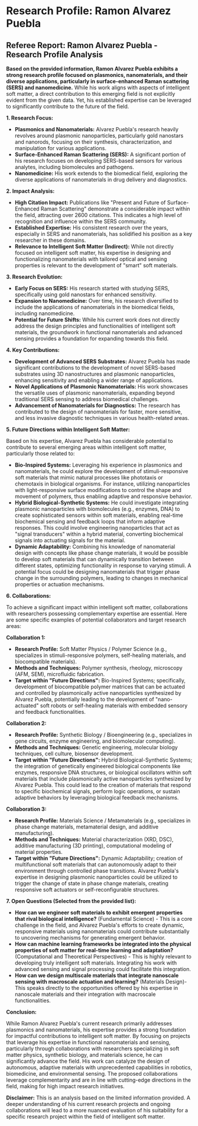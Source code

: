 # Research Profile: Ramon Alvarez Puebla

## Referee Report: Ramon Alvarez Puebla - Research Profile Analysis

**Based on the provided information, Ramon Alvarez Puebla exhibits a strong research profile focused on plasmonics, nanomaterials, and their diverse applications, particularly in surface-enhanced Raman scattering (SERS) and nanomedicine.** While his work aligns with aspects of intelligent soft matter, a direct contribution to this emerging field is not explicitly evident from the given data. Yet, his established expertise can be leveraged to significantly contribute to the future of the field.

**1. Research Focus:**

* **Plasmonics and Nanomaterials:**  Alvarez Puebla's research heavily revolves around plasmonic nanoparticles, particularly gold nanostars and nanorods, focusing on their synthesis, characterization, and manipulation for various applications.
* **Surface-Enhanced Raman Scattering (SERS):** A significant portion of his research focuses on developing SERS-based sensors for various analytes, including biomolecules and pathogens.
* **Nanomedicine:** His work extends to the biomedical field, exploring the diverse applications of nanomaterials in drug delivery and diagnostics.


**2. Impact Analysis:**

* **High Citation Impact:** Publications like "Present and Future of Surface-Enhanced Raman Scattering" demonstrate a considerable impact within the field, attracting over 2600 citations. This indicates a high level of recognition and influence within the SERS community.
* **Established Expertise:** His consistent research over the years, especially in SERS and nanomaterials, has solidified his position as a key researcher in these domains.
* **Relevance to Intelligent Soft Matter (Indirect):** While not directly focused on intelligent soft matter, his expertise in designing and functionalizing nanomaterials with tailored optical and sensing properties is relevant to the development of "smart" soft materials.


**3. Research Evolution:**

* **Early Focus on SERS:** His research started with studying SERS, specifically using gold nanostars for enhanced sensitivity.
* **Expansion to Nanomedicine:** Over time, his research diversified to include the applications of nanomaterials in the biomedical fields, including nanomedicine.
* **Potential for Future Shifts:** While his current work does not directly address the design principles and functionalities of intelligent soft materials, the groundwork in functional nanomaterials and advanced sensing provides a foundation for expanding towards this field.


**4. Key Contributions:**

* **Development of Advanced SERS Substrates:** Alvarez Puebla has made significant contributions to the development of novel SERS-based substrates using 3D nanostructures and plasmonic nanoparticles, enhancing sensitivity and enabling a wider range of applications.
* **Novel Applications of Plasmonic Nanomaterials:** His work showcases the versatile uses of plasmonic nanomaterials, expanding beyond traditional SERS sensing to address biomedical challenges.
* **Advancement of Nanomaterials for Diagnostics:** The research has contributed to the design of nanomaterials for faster, more sensitive, and less invasive diagnostic techniques in various health-related areas.

**5. Future Directions within Intelligent Soft Matter:**

Based on his expertise, Alvarez Puebla has considerable potential to contribute to several emerging areas within intelligent soft matter, particularly those related to:

* **Bio-Inspired Systems:**  Leveraging his experience in plasmonics and nanomaterials, he could explore the development of stimuli-responsive soft materials that mimic natural processes like phototaxis or chemotaxis in biological organisms. For instance, utilizing nanoparticles with light-responsive surface modifications to control the shape and movement of polymers, thus enabling adaptive and responsive behavior.
* **Hybrid Biological-Synthetic Systems:** He could investigate integrating plasmonic nanoparticles with biomolecules (e.g., enzymes, DNA) to create sophisticated sensors within soft materials, enabling real-time biochemical sensing and feedback loops that inform adaptive responses. This could involve engineering nanoparticles that act as "signal transducers" within a hybrid material, converting biochemical signals into actuating signals for the material.
* **Dynamic Adaptability:** Combining his knowledge of nanomaterial design with concepts like phase change materials, it would be possible to develop soft materials that can dynamically transition between different states, optimizing functionality in response to varying stimuli. A potential focus could be designing nanomaterials that trigger phase change in the surrounding polymers, leading to changes in mechanical properties or actuation mechanisms.

**6. Collaborations:**

To achieve a significant impact within intelligent soft matter, collaborations with researchers possessing complementary expertise are essential. Here are some specific examples of potential collaborators and target research areas:


**Collaboration 1:**
* **Research Profile:**  Soft Matter Physics / Polymer Science (e.g., specializes in stimuli-responsive polymers, self-healing materials, and biocompatible materials).
* **Methods and Techniques:**  Polymer synthesis, rheology, microscopy (AFM, SEM), microfluidic fabrication.
* **Target within "Future Directions":** Bio-Inspired Systems; specifically, development of biocompatible polymer matrices that can be actuated and controlled by plasmonically active nanoparticles synthesized by Alvarez Puebla, potentially leading to the development of "nano-actuated" soft robots or self-healing materials with embedded sensory and feedback functionalities.

**Collaboration 2:**
* **Research Profile:** Synthetic Biology / Bioengineering (e.g., specializes in gene circuits, enzyme engineering, and biomolecular computing).
* **Methods and Techniques:**  Genetic engineering, molecular biology techniques, cell culture, biosensor development.
* **Target within "Future Directions":** Hybrid Biological-Synthetic Systems; the integration of genetically engineered biological components like enzymes, responsive DNA structures, or biological oscillators within soft materials that include plasmonically active nanoparticles synthesized by Alvarez Puebla. This could lead to the creation of materials that respond to specific biochemical signals, perform logic operations, or sustain adaptive behaviors by leveraging biological feedback mechanisms.

**Collaboration 3:**
* **Research Profile:** Materials Science / Metamaterials (e.g., specializes in phase change materials, metamaterial design, and additive manufacturing).
* **Methods and Techniques:** Material characterization (XRD, DSC),  additive manufacturing (3D printing), computational modeling of material properties.
* **Target within "Future Directions":** Dynamic Adaptability; creation of multifunctional soft materials that can autonomously adapt to their environment through controlled phase transitions. Alvarez Puebla's expertise in designing plasmonic nanoparticles could be utilized to trigger the change of state in phase change materials, creating responsive soft actuators or self-reconfigurable structures.


**7. Open Questions (Selected from the provided list):**

* **How can we engineer soft materials to exhibit emergent properties that rival biological intelligence?** (Fundamental Science) - This is a core challenge in the field, and Alvarez Puebla's efforts to create dynamic, responsive materials using nanomaterials could contribute substantially to uncovering mechanisms for generating emergent behavior.
* **How can machine learning frameworks be integrated into the physical properties of soft matter for real-time learning and adaptation?** (Computational and Theoretical Perspectives) - This is highly relevant to developing truly intelligent soft materials. Integrating his work with advanced sensing and signal processing could facilitate this integration.
* **How can we design multiscale materials that integrate nanoscale sensing with macroscale actuation and learning?** (Materials Design)- This speaks directly to the opportunities offered by his expertise in nanoscale materials and their integration with macroscale functionalities.  


**Conclusion:**

While Ramon Alvarez Puebla's current research primarily addresses plasmonics and nanomaterials, his expertise provides a strong foundation for impactful contributions to intelligent soft matter. By focusing on projects that leverage his expertise in functional nanomaterials and sensing, particularly through collaborations with researchers specializing in soft matter physics, synthetic biology, and materials science, he can significantly advance the field. His work can catalyze the design of autonomous, adaptive materials with unprecedented capabilities in robotics, biomedicine, and environmental sensing. The proposed collaborations leverage complementarity and are in line with cutting-edge directions in the field, making for high impact research initiatives.


**Disclaimer:** This is an analysis based on the limited information provided. A deeper understanding of his current research projects and ongoing collaborations will lead to a more nuanced evaluation of his suitability for a specific research project within the field of intelligent soft matter.
